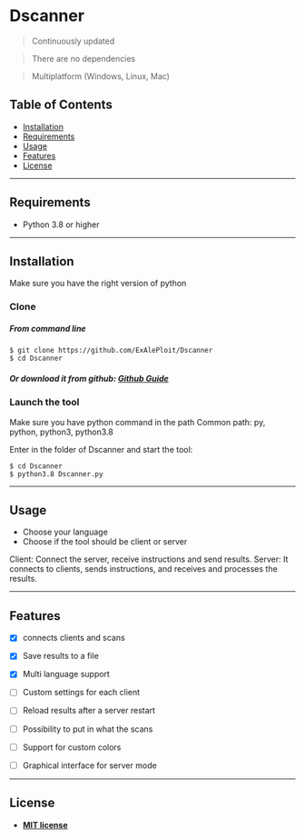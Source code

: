 # Dscanner


> Continuously updated

> There are no dependencies

> Multiplatform (Windows, Linux, Mac)



## Table of Contents

- [Installation](#installation)
- [Requirements](#requirements)
- [Usage](#usage)
- [Features](#features)
- [License](#license)


---

## Requirements

- Python 3.8 or higher


---

## Installation

Make sure you have the right version of python

### Clone

##### From command line
```shell
$ git clone https://github.com/ExAlePloit/Dscanner
$ cd Dscanner
```

##### Or download it from github: <a href=https://docs.github.com/en/github/creating-cloning-and-archiving-repositories/cloning-a-repository>Github Guide</a>


### Launch the tool

Make sure you have python command in the path
Common path: py, python, python3, python3.8

Enter in the folder of Dscanner and start the tool: 

```shell
$ cd Dscanner
$ python3.8 Dscanner.py
```

---

## Usage 
- Choose your language
- Choose if the tool should be client or server

Client: Connect the server, receive instructions and send results.
Server: It connects to clients, sends instructions, and receives and processes the results.

---


## Features
- [x] connects clients and scans
- [x] Save results to a file
- [x] Multi language support
- [ ] Custom settings for each client
- [ ] Reload results after a server restart
- [ ] Possibility to put in what the scans
- [ ] Support for custom colors
- [ ] Graphical interface for server mode


---

## License

- **[MIT license](http://opensource.org/licenses/mit-license.php)**
